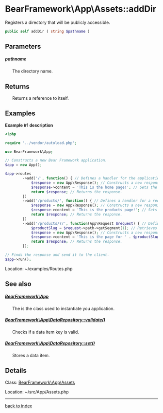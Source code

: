 # BearFramework\App\Assets::addDir

Registers a directory that will be publicly accessible.

```php
public self addDir ( string $pathname )
```

## Parameters

##### pathname

&nbsp;&nbsp;&nbsp;&nbsp;&nbsp;&nbsp;The directory name.

## Returns

&nbsp;&nbsp;&nbsp;&nbsp;&nbsp;&nbsp;Returns a reference to itself.

## Examples

**Example #1 description**

```php
<?php

require '../vendor/autoload.php';

use BearFramework\App;

// Constructs a new Bear Framework application.
$app = new App();

$app->routes
        ->add('/', function() { // Defines a handler for the application home page.
            $response = new App\Response(); // Constructs a new response.
            $response->content = 'This is the home page!'; // Sets the response content.
            return $response; // Returns the response.
        })
        ->add('/products/', function() { // Defines a handler for a request with a path matching "/products/"
            $response = new App\Response(); // Constructs a new response.
            $response->content = 'This is the products page!'; // Sets the response content.
            return $response; // Returns the response.
        })
        ->add('/products/?/', function(App\Request $request) { // Defines a handler for a request with a path staring with "/products/" followed by one more path segment.
            $productSlug = $request->path->getSegment(1); // Retrieves the value of the second segment.
            $response = new App\Response(); // Constructs a new response.
            $response->content = 'This is the page for ' . $productSlug . '!'; // Sets the response content.
            return $response; // Returns the response.
        });

// Finds the response and send it to the client.
$app->run();

```

Location: ~/examples/Routes.php

## See also

##### [BearFramework\App](bearframework.app.class.md)

&nbsp;&nbsp;&nbsp;&nbsp;&nbsp;&nbsp;The is the class used to instantiate you application.

##### [BearFramework\App\DataRepository::validate()](bearframework.app.datarepository.validate.method.md)

&nbsp;&nbsp;&nbsp;&nbsp;&nbsp;&nbsp;Checks if a data item key is valid.

##### [BearFramework\App\DataRepository::set()](bearframework.app.datarepository.set.method.md)

&nbsp;&nbsp;&nbsp;&nbsp;&nbsp;&nbsp;Stores a data item.

## Details

Class: [BearFramework\App\Assets](bearframework.app.assets.class.md)

Location: ~/src/App/Assets.php

---

[back to index](index.md)

